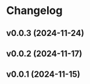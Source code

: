 # Changelog

<!--next-version-placeholder-->

## v0.0.3 (2024-11-24)



## v0.0.2 (2024-11-17)



## v0.0.1 (2024-11-15)


